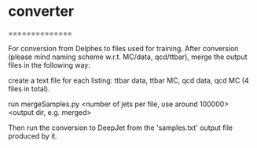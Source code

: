 # converter
==============

For conversion from Delphes to files used for training.
After conversion (please mind naming scheme w.r.t. MC/data, qcd/ttbar), merge the output files in the following way:

create a text file for each listing: ttbar data, ttbar MC, qcd data, qcd MC (4 files in total).

run mergeSamples.py <number of jets per file, use around 100000> <output dir, e.g. merged> <all input text files>

Then run the conversion to DeepJet from the 'samples.txt' output file produced by it.
